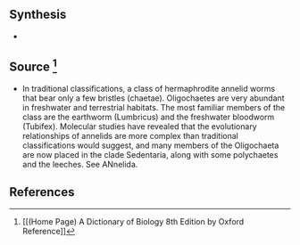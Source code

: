 ## Synthesis
- 
## Source [^1]
- In traditional classifications, a class of hermaphrodite annelid worms that bear only a few bristles (chaetae). Oligochaetes are very abundant in freshwater and terrestrial habitats. The most familiar members of the class are the earthworm (Lumbricus) and the freshwater bloodworm (Tubifex). Molecular studies have revealed that the evolutionary relationships of annelids are more complex than traditional classifications would suggest, and many members of the Oligochaeta are now placed in the clade Sedentaria, along with some polychaetes and the leeches. See ANnelida.
## References

[^1]: [[(Home Page) A Dictionary of Biology 8th Edition by Oxford Reference]]